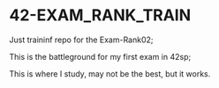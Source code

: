 # 42-EXAM_RANK_TRAIN

Just traininf repo for the Exam-Rank02;

This is the battleground for my first exam in 42sp;

This is where I study, may not be the best, but it works.